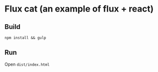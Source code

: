 Flux cat (an example of flux + react)
=============

## Build ##
`npm install && gulp`

## Run ##
Open `dist/index.html`
